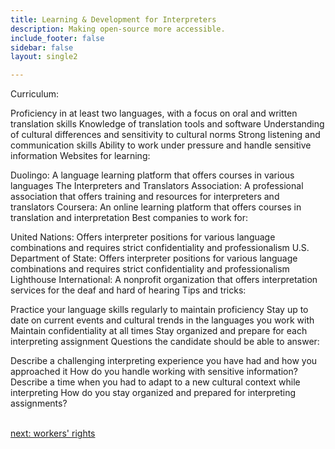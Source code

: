 ```yaml
---
title: Learning & Development for Interpreters
description: Making open-source more accessible.
include_footer: false
sidebar: false
layout: single2

---
```


<p>
Curriculum:

Proficiency in at least two languages, with a focus on oral and written translation skills
Knowledge of translation tools and software
Understanding of cultural differences and sensitivity to cultural norms
Strong listening and communication skills
Ability to work under pressure and handle sensitive information
Websites for learning:

Duolingo: A language learning platform that offers courses in various languages
The Interpreters and Translators Association: A professional association that offers training and resources for interpreters and translators
Coursera: An online learning platform that offers courses in translation and interpretation
Best companies to work for:

United Nations: Offers interpreter positions for various language combinations and requires strict confidentiality and professionalism
U.S. Department of State: Offers interpreter positions for various language combinations and requires strict confidentiality and professionalism
Lighthouse International: A nonprofit organization that offers interpretation services for the deaf and hard of hearing
Tips and tricks:

Practice your language skills regularly to maintain proficiency
Stay up to date on current events and cultural trends in the languages you work with
Maintain confidentiality at all times
Stay organized and prepare for each interpreting assignment
Questions the candidate should be able to answer:

Describe a challenging interpreting experience you have had and how you approached it
How do you handle working with sensitive information?
Describe a time when you had to adapt to a new cultural context while interpreting
How do you stay organized and prepared for interpreting assignments?

<br>
<a href="https://workdojos.com/interpreters/rights">next: workers' rights</a>
</p>